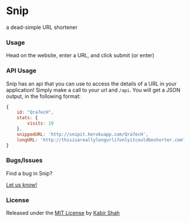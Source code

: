 # Snip

a dead-simple URL shortener

### Usage

Head on the website, enter a URL, and click submit (or enter)

<!--### Stats-->

<!--Go on any Snipped URL, and append a `/stats` to the URL. (/Qra7ecH/stats)-->

<!--Now you will be able to see the stats of the website.-->

### API Usage

Snip has an api that you can use to access the details of a URL in your application! Simply make a call to your url and `/api`. You will get a JSON output, in the following format:

```js
{
    id: "Qra7ecH",
    stats: {
        visits: 10
    },
    snippedURL: 'http://snipit.herokuapp.com/Qra7ecH',
    longURL: 'http://thisisareallylongurlifonlyitcouldbeshorter.com'
}
```

### Bugs/Issues

Find a bug in Snip?

[Let us know!](https://github.com/KingPixil/snip/issues/new)

### License

Released under the [MIT License](https://kingpixil.github.io/license) by [Kabir Shah](http://kabir.ml)